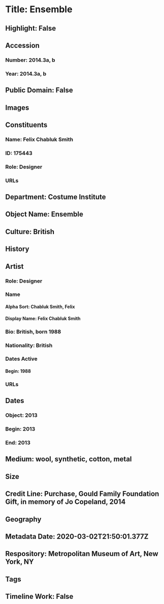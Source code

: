 # Title: Ensemble
## Highlight: False
## Accession
### Number: 2014.3a, b
### Year: 2014.3a, b
## Public Domain: False
## Images
## Constituents
### Name: Felix Chabluk Smith
### ID: 175443
### Role: Designer
### URLs
## Department: Costume Institute
## Object Name: Ensemble
## Culture: British
## History
## Artist
### Role: Designer
### Name
#### Alpha Sort: Chabluk Smith, Felix
#### Display Name: Felix Chabluk Smith
### Bio: British, born 1988
### Nationality: British
### Dates Active
#### Begin: 1988
### URLs
## Dates
### Object: 2013
### Begin: 2013
### End: 2013
## Medium: wool, synthetic, cotton, metal
## Size
## Credit Line: Purchase, Gould Family Foundation Gift, in memory of Jo Copeland, 2014
## Geography
## Metadata Date: 2020-03-02T21:50:01.377Z
## Respository: Metropolitan Museum of Art, New York, NY
## Tags
## Timeline Work: False